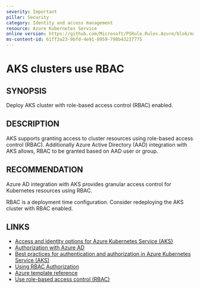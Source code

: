 ```yaml
---
severity: Important
pillar: Security
category: Identity and access management
resource: Azure Kubernetes Service
online version: https://github.com/Microsoft/PSRule.Rules.Azure/blob/main/docs/rules/en/Azure.AKS.UseRBAC.md
ms-content-id: 61ff3a23-9bfd-4e91-8959-798b43237775
---
```


# AKS clusters use RBAC

## SYNOPSIS

Deploy AKS cluster with role-based access control (RBAC) enabled.

## DESCRIPTION

AKS supports granting access to cluster resources using role-based access control (RBAC).
Additionally Azure Active Directory (AAD) integration with AKS allows, RBAC to be granted based on AAD user or group.

## RECOMMENDATION

Azure AD integration with AKS provides granular access control for Kubernetes resources using RBAC.

RBAC is a deployment time configuration.
Consider redeploying the AKS cluster with RBAC enabled.

## LINKS

- [Access and identity options for Azure Kubernetes Service (AKS)](https://docs.microsoft.com/azure/aks/concepts-identity#azure-ad-integration)
- [Authorization with Azure AD](https://docs.microsoft.com/azure/architecture/framework/security/design-identity-authorization)
- [Best practices for authentication and authorization in Azure Kubernetes Service (AKS)](https://docs.microsoft.com/azure/aks/operator-best-practices-identity#use-azure-active-directory)
- [Using RBAC Authorization](https://kubernetes.io/docs/reference/access-authn-authz/rbac/)
- [Azure template reference](https://docs.microsoft.com/azure/templates/microsoft.containerservice/managedclusters#managedclusterproperties-object)
- [Use role-based access control (RBAC)](https://docs.microsoft.com/azure/architecture/framework/security/design-identity#use-role-based-access-control-rbac)
